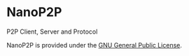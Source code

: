 # NanoP2P
P2P Client, Server and Protocol

NanoP2P is provided under the <a href="https://www.gnu.org/licenses/gpl.html">GNU General Public License</a>.

